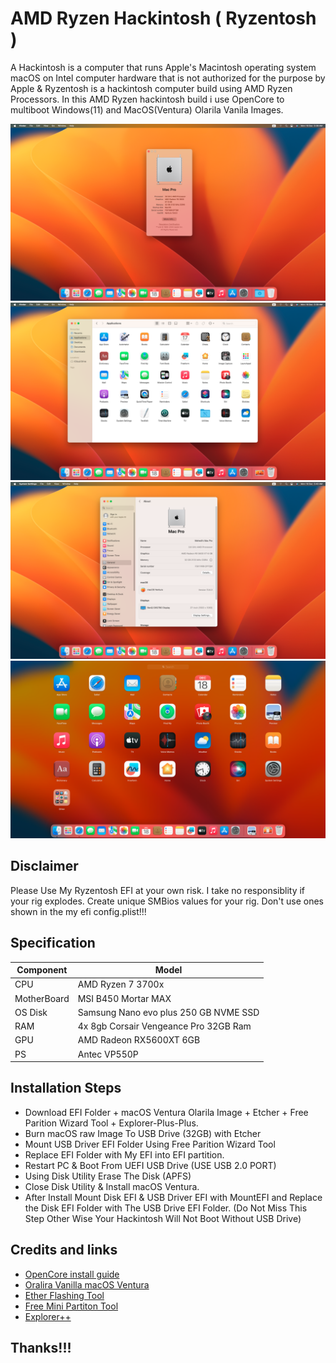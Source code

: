 # AMD Ryzen Hackintosh ( Ryzentosh )
A Hackintosh is a computer that runs Apple's Macintosh operating system macOS on Intel computer hardware that is not authorized for the purpose by Apple & Ryzentosh is a hackintosh computer build using AMD Ryzen Processors. In this AMD Ryzen hackintosh build i use OpenCore to multiboot Windows(11) and MacOS(Ventura) Olarila Vanila Images.

<img src="screenshot/1.png" alt="1.png"/><img src="screenshot/2.png" alt="2.png"/><img src="screenshot/3.png" alt="3.png"/><img src="screenshot/4.png" alt="4.png"/>

## Disclaimer
Please Use My Ryzentosh EFI at your own risk. I take no responsiblity if your rig explodes. Create unique SMBios values for your rig. Don't use ones shown in the my efi config.plist!!!

## Specification

| Component        | Model                                              |
| ---------------- | ---------------------------------------------------|
| CPU              | AMD Ryzen 7 3700x                                   |
| MotherBoard      | MSI B450 Mortar MAX                          |
| OS Disk          | Samsung Nano evo plus 250 GB NVME SSD              |
| RAM              | 4x 8gb Corsair Vengeance Pro 32GB Ram              |
| GPU              | AMD Radeon RX5600XT 6GB                               |
| PS   	   | Antec VP550P          		            |


## Installation Steps

* Download EFI Folder + macOS Ventura Olarila Image + Etcher + Free Parition Wizard Tool + Explorer-Plus-Plus.
* Burn macOS raw Image To USB Drive (32GB) with Etcher
* Mount USB Driver EFI Folder Using Free Parition Wizard Tool
* Replace EFI Folder with My EFI into EFI partition.
* Restart PC & Boot From UEFI USB Drive (USE USB 2.0 PORT)
* Using Disk Utility Erase The Disk (APFS)
* Close Disk Utility & Install macOS Ventura.
* After Install Mount Disk EFI & USB Driver EFI with MountEFI and Replace the Disk EFI Folder with The USB Drive EFI Folder. (Do Not Miss This Step Other Wise Your Hackintosh Will Not Boot Without USB Drive)

## Credits and links

* [OpenCore install guide](https://dortania.github.io/OpenCore-Install-Guide)
* [Oralira Vanilla macOS Ventura ](https://www.olarila.com/topic/6278-olarila-vanilla-images-macos-installer/)
* [Ether Flashing Tool](https://etcher.balena.io)
* [Free Mini Partiton Tool](https://www.partitionwizard.com/free-partition-manager.html)
* [Explorer++](https://explorerplusplus.com/download)

## Thanks!!!
